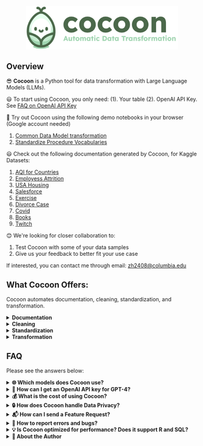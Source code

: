 <div align="center">
  <img src="./images/cocoon_logo.png" alt="Cocoon Logo" width="400"/>
</div>

## Overview
😎 **Cocoon** is a Python tool for data transformation with Large Language Models (LLMs). 


😃 To start using Cocoon, you only need: (1). Your table (2). OpenAI API Key. See [FAQ on OpenAI API Key](#openai-api-key)
   
🚀 Try out Cocoon using the following demo notebooks in your browser (Google account needed)
1. [Common Data Model transformation](https://colab.research.google.com/github/Cocoon-Data-Transformation/cocoon/blob/main/demo/demo_ohdsi.ipynb)
2. [Standardize Procedure Vocabularies](https://colab.research.google.com/github/Cocoon-Data-Transformation/cocoon/blob/main/demo/standardization_demo.ipynb)

😃 Check out the following documentation generated by Cocoon, for Kaggle Datasets:
1. [AQI for Countries](http://htmlpreview.github.io/?https://github.com/Cocoon-Data-Transformation/cocoon/blob/main/documentation/AQI_and_Lat_Long_of_Countries_cocoon_doc.html)
2. [Employess Attrition](http://htmlpreview.github.io/?https://github.com/Cocoon-Data-Transformation/cocoon/blob/main/documentation/Attrition_cocoon_doc.html)
3. [USA Housing](http://htmlpreview.github.io/?https://github.com/Cocoon-Data-Transformation/cocoon/blob/main/documentation/USA_Housing_cocoon_doc.html)
4. [Salesforce](http://htmlpreview.github.io/?https://github.com/Cocoon-Data-Transformation/cocoon/blob/main/documentation/salesforcourse-4fe2kehu_cocoon_doc.html)
5. [Exercise](http://htmlpreview.github.io/?https://github.com/Cocoon-Data-Transformation/cocoon/blob/main/documentation/exercise_dataset_cocoon_doc.html)
6. [Divorce Case](http://htmlpreview.github.io/?https://github.com/Cocoon-Data-Transformation/cocoon/blob/main/documentation/divorces_2000-2015_original_cocoon_doc.html)
7. [Covid](http://htmlpreview.github.io/?https://github.com/Cocoon-Data-Transformation/cocoon/blob/main/documentation/covid_cocoon_doc.html)
8. [Books](http://htmlpreview.github.io/?https://github.com/Cocoon-Data-Transformation/cocoon/blob/main/documentation/books_cocoon_doc.html)
9. [Twitch](http://htmlpreview.github.io/?https://github.com/Cocoon-Data-Transformation/cocoon/blob/main/documentation/twitchdata-update_cocoon_doc.html)


😊 We're looking for closer collaboration to:
1. Test Cocoon with some of your data samples
2. Give us your feedback to better fit your use case
   
If interested, you can contact me through email: [zh2408@columbia.edu](mailto:zh2408@columbia.edu)

## What Cocoon Offers:

Cocoon automates documentation, cleaning, standardization, and transformation.

<details>
<summary><strong> Documentation</strong></summary>
<br>
😎 Semi-automatically documents data, identifies tables, and flags data errors. 

🤓 View the [Example Table Documentation](http://htmlpreview.github.io/?https://raw.githubusercontent.com/Cocoon-Data-Transformation/cocoon/main/files/patients.html?token=GHSAT0AAAAAACGPOG73B5C3TKBDNR633SHAZLNIQNQ) yourself!
   
   ![Documentation Screenshot](https://github.com/Cocoon-Data-Transformation/cocoon/blob/main/images/docu_screenshot.png)

<hr></details>

<details>
  
<summary><strong> Cleaning</strong></summary>
<br>
😎 Corrects data errors detected during documentation 
   
   <kbd>![Cleaning Screenshot](https://github.com/Cocoon-Data-Transformation/cocoon/blob/main/images/cleaning_screenshot.png)</kbd>

🚧 Cleaning is under development. Currently only support remove abnormal values. More options will come soon.

<hr></details>

<details>
  
<summary><strong> Standardization</strong></summary>
<br>
😎 Use text embedding and LLM to map text descriptions to standardized vocabularies. 

🤓 View the [Example Standardization Report](http://htmlpreview.github.io/?https://github.com/Cocoon-Data-Transformation/cocoon/blob/main/files/standardization_report.html) yourself!

   ![Standardization Screenshot](https://github.com/Cocoon-Data-Transformation/cocoon/blob/main/images/stand_screenshot.png)

🚧 Standardization is under development. Currently support Athena Procedure vocabularies



<hr></details>

<details>
<summary><strong> Transformation</strong></summary>
<br>
😎 Automatically transform your table into target data schemas.
   
<kbd> ![Transformation Screenshot](https://github.com/Cocoon-Data-Transformation/cocoon/blob/main/images/tran_screenshot.png)</kbd>

<hr></details>


## FAQ 

Please see the answers below:

<details>
<summary><strong>🌐 Which models does Cocoon use?</strong></summary><br>

🚀 We always choose the top-performing models available. As of December 4, 2023:
-  we use GPT-4-turbo for chat completion
-  we use ada-002 for embedding

<hr></details>
<a id="OpenAI-api-key"></a> <!-- Hidden anchor -->
<details>
<summary><strong>🔑 How can I get an OpenAI API key for GPT-4?</strong></summary>
  <br>

**Using OpenAI:**
1. 📧 Create an account with your email at [OpenAI Login](https://platform.OpenAI.com/login?launch).
2. 🔑 Generate an API key (phone binding required) at [API Keys](https://platform.openai.com/api-keys).
3. 💳 For GPT-4 access, add billing and purchase a minimum of $5 credit (OpenAI gives $5 free credit) at [Billing Overview](https://platform.openai.com/account/billing/overview).

**Using Azure:**
👉 Apply for Azure OpenAI Service at [Azure Blog](https://azure.microsoft.com/en-us/blog/introducing-gpt4-in-azure-openai-service/). The application process takes weeks.

🔗 Verify your API key setup at [Test OpenAI Notebook](https://colab.research.google.com/github/Cocoon-Data-Transformation/cocoon/blob/main/demo/test_openai.ipynb).

🚫 Note that OpenAI API is NOT HIPAA compliant. See data privacy FAQ below.

<hr></details>

<details>
<summary><strong>💰 What is the cost of using Cocoon?</strong></summary><br>

Depends on the data. Usually, the whole process costs 10 - 50 cents per data.

<hr></details>

<details>
<summary><strong>🔒 How does Cocoon handle Data Privacy?</strong></summary><br>

Cocoon is a Python project that processes your data locally.

🌐 Cocoon shares a sample of data externally for OpenAI API calls.

🚫 However, OpenAI API is not HIPAA compliant. 

🛡️ If you use OpenAI API, we recommend:
1. Manually privatize a small sample of data
2. Run the generated python codes over the whole data

🛡️ For HIPAA compliance, consider these options:
1. **Azure OpenAI Service**: Azure OpenAI is [HIPAA Compliant](https://learn.microsoft.com/en-us/answers/questions/1245418/hipaa-compliance).  It may take a few weeks to apply for Azure OpenAI GPT-4.
2.  **OpenAI Enterprise**: Specifically for enterprise use, apply at [OpenAI Enterprise](https://openai.com/enterprise). The application process might take longer.

<hr></details>

<details>
<summary><strong>📬 How can I send a Feature Request?</strong></summary><br>

1.  Feel free to [email me](mailto:zh2408@columbia.edu) directly if you're willing to share your use case and data samples. I'll give priority to these requests.
2.  Post your feature request at [Cocoon GitHub Issues](https://github.com/Cocoon-Data-Transformation/cocoon/issues/1).

<hr></details>

<details>
<summary><strong>🐛 How to report errors and bugs?</strong></summary><br>

🐛 Please open an issue on our GitHub, or directly [email me](mailto:zh2408@columbia.edu). 

If possible, include a few sample data rows to help me identify and fix the error more efficiently.

<hr></details>

<details>
<summary><strong>💡 Is Cocoon optimized for performance? Does it support R and SQL?</strong></summary><br>

😅 Currently, Cocoon is not performance-optimized and supports only Python. 

😊 If there is a demand, let me know through a feature request.

<hr></details>

<details>
<summary><strong>👤 About the Author</strong></summary><br>

😊 I am Zachary Huang, a PhD from Columbia University. 

 I specialize in databases. 
  
I'm passionate about LLM and developing Cocoon as a side project. 
   
🚀 Learn more about my past work on [my webpage](http://www.columbia.edu/~zh2408/).

<hr></details>



